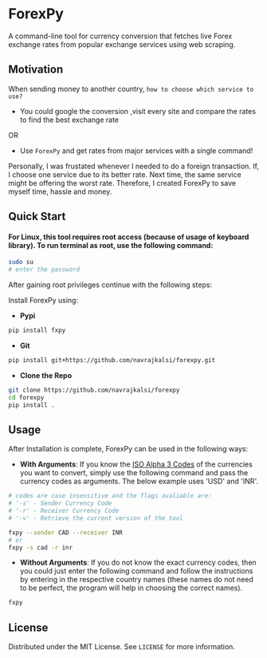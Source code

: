 # ForexPy

A command-line tool for currency conversion that fetches live Forex exchange rates from popular exchange services using web scraping.

## Motivation

When sending money to another country, `how to choose which service to use?`
* You could google the conversion ,visit every site and compare the rates to find the best exchange rate

OR

* Use `ForexPy` and get rates from major services with a single command!

Personally, I was frustated whenever I needed to do a foreign transaction. If, I choose one service due to its better rate. Next time, the same service might be offering the worst rate. Therefore, I created ForexPy to save myself time, hassle and money.


## Quick Start

#### For Linux, this tool requires root access (because of usage of keyboard library). To run terminal as root, use the following command:
```bash
sudo su
# enter the password
```
After gaining root privileges continue with the following steps:

Install ForexPy using:
* __Pypi__

```bash
pip install fxpy
```

* __Git__

```bash
pip install git+https://github.com/navrajkalsi/forexpy.git
```

* __Clone the Repo__

```bash
git clone https://github.com/navrajkalsi/forexpy
cd forexpy
pip install .
```

## Usage

After Installation is complete, ForexPy can be used in the following ways:

* __With Arguments__: If you know the <a href="https://en.wikipedia.org/wiki/ISO_4217">ISO Alpha 3 Codes</a> of the currencies you want to convert, simply use the following command and pass the currency codes as arguments. The below example uses 'USD' and 'INR'.

```bash
# codes are case insensitive and the flags avaliable are:
# '-s' - Sender Currency Code
# '-r' - Receiver Currency Code
# '-v' - Retrieve the current version of the tool

fxpy --sender CAD --receiver INR
# or
fxpy -s cad -r inr
```

* __Without Arguments__: If you do not know the exact currency codes, then you could just enter the following command and follow the instructions by entering in the respective country names (these names do not need to be perfect, the program will help in choosing the correct names).

```bash
fxpy
```

## License

Distributed under the MIT License. See `LICENSE` for more information.
